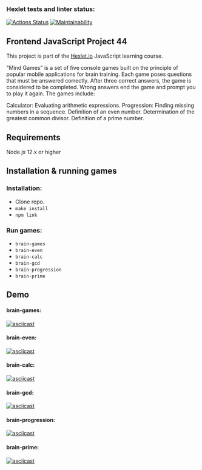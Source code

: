 ### Hexlet tests and linter status:
[![Actions Status](https://github.com/anik1ng/frontend-project-44/actions/workflows/hexlet-check.yml/badge.svg)](https://github.com/anik1ng/frontend-project-44/actions)
[![Maintainability](https://api.codeclimate.com/v1/badges/7003ed557e9b5edf3b92/maintainability)](https://codeclimate.com/github/anik1ng/frontend-project-44/maintainability)

## Frontend JavaScript Project 44
This project is part of the [Hexlet.io](https://hexlet.io) JavaScript learning course.

"Mind Games" is a set of five console games built on the principle of popular mobile applications for brain training. Each game poses questions that must be answered correctly. After three correct answers, the game is considered to be completed. Wrong answers end the game and prompt you to play it again. The games include:

Calculator: Evaluating arithmetic expressions.
Progression: Finding missing numbers in a sequence.
Definition of an even number.
Determination of the greatest common divisor.
Definition of a prime number.

## Requirements
Node.js 12.x or higher

## Installation & running games

### Installation:
* Clone repo.
* `make install`
* `npm link`

### Run games:
* `brain-games`
* `brain-even`
* `brain-calc`
* `brain-gcd`
* `brain-progression`
* `brain-prime`

## Demo

#### brain-games:
[![asciicast](https://asciinema.org/a/0uFNjysCx0Mxmaq7g58sUuH1b.svg)](https://asciinema.org/a/0uFNjysCx0Mxmaq7g58sUuH1b)

#### brain-even:
[![asciicast](https://asciinema.org/a/uO33mA2ZOHUijRMNFvleBQEIF.svg)](https://asciinema.org/a/uO33mA2ZOHUijRMNFvleBQEIF)

#### brain-calc:
[![asciicast](https://asciinema.org/a/650436.svg)](https://asciinema.org/a/650436)

#### brain-gcd:
[![asciicast](https://asciinema.org/a/650440.svg)](https://asciinema.org/a/650440)

#### brain-progression:
[![asciicast](https://asciinema.org/a/LaFNVC0Ig8IXHfY4Vx7chFXE4.svg)](https://asciinema.org/a/LaFNVC0Ig8IXHfY4Vx7chFXE4)

#### brain-prime:
[![asciicast](https://asciinema.org/a/650602.svg)](https://asciinema.org/a/650602)